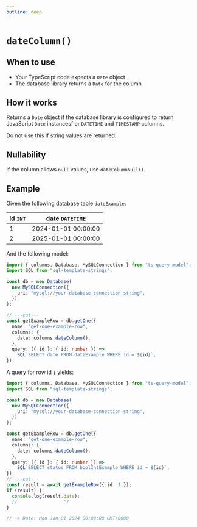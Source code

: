 ```yaml
---
outline: deep
---
```


# `dateColumn()`

## When to use

- Your TypeScript code expects a `Date` object
- The database library returns a `Date` for the column

## How it works

Returns a `Date` object if the database library is configured to return
JavaScript `Date` instancesf or `DATETIME` and `TIMESTAMP` columns.

Do not use this if string values are returned.

## Nullability

If the column allows `null` values, use `dateColumnNull()`.

## Example

Given the following database table `dateExample`:

| id `INT` | date `DATETIME`     |
| -------- | ------------------- |
| 1        | 2024-01-01 00:00:00 |
| 2        | 2025-01-01 00:00:00 |

And the following model:

```ts twoslash
import { columns, Database, MySQLConnection } from "ts-query-model";
import SQL from "sql-template-strings";

const db = new Database(
  new MySQLConnection({
    uri: "mysql://your-database-connection-string",
  })
);

// ---cut---
const getExampleRow = db.getOne({
  name: "get-one-example-row",
  columns: {
    date: columns.dateColumn(),
  },
  query: ({ id }: { id: number }) =>
    SQL`SELECT date FROM dateExample WHERE id = ${id}`,
});
```

A query for row id `1` yields:

```ts twoslash
import { columns, Database, MySQLConnection } from "ts-query-model";
import SQL from "sql-template-strings";

const db = new Database(
  new MySQLConnection({
    uri: "mysql://your-database-connection-string",
  })
);

const getExampleRow = db.getOne({
  name: "get-one-example-row",
  columns: {
    date: columns.dateColumn(),
  },
  query: ({ id }: { id: number }) =>
    SQL`SELECT status FROM boolIntExample WHERE id = ${id}`,
});
// ---cut---
const result = await getExampleRow({ id: 1 });
if (result) {
  console.log(result.date);
  //                 ^?
}

// -> Date: Mon Jan 01 2024 00:00:00 GMT+0000
```
